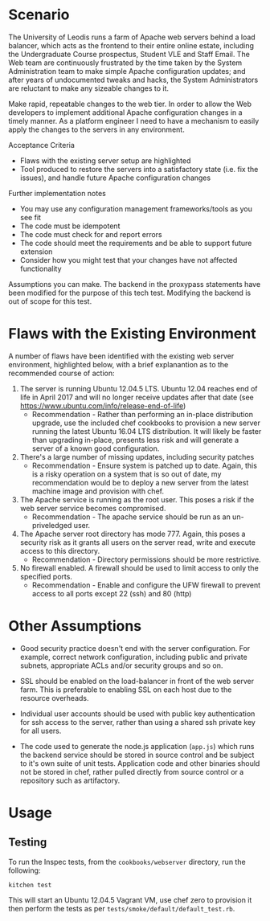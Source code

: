 Scenario
========
The University of Leodis runs a farm of Apache web servers behind a load
balancer, which acts as the frontend to their entire online estate, including
the Undergraduate Course prospectus, Student VLE and Staff Email. The Web team
are continuously frustrated by the time taken by the System Administration team
to make simple Apache configuration updates; and after years of undocumented
tweaks and hacks, the System Administrators are reluctant to make any sizeable
changes to it.

Make rapid, repeatable changes to the web tier. In order to allow the Web
developers to implement additional Apache configuration changes in a timely
manner. As a platform engineer I need to have a mechanism to easily apply the
changes to the servers in any environment.

Acceptance Criteria
- Flaws with the existing server setup are highlighted
- Tool produced to restore the servers into a satisfactory state
  (i.e. fix the issues), and handle future Apache configuration changes

Further implementation notes
- You may use any configuration management frameworks/tools as you see fit
- The code must be idempotent
- The code must check for and report errors
- The code should meet the requirements and be able to support future extension
- Consider how you might test that your changes have not affected functionality

Assumptions you can make. The backend in the proxypass statements have been
modified for the purpose of this tech test. Modifying the backend is out of
scope for this test.

Flaws with the Existing Environment
===================================
A number of flaws have been identified with the existing web server environment,
highlighted below, with a brief explanantion as to the recommended course of
action:
1. The server is running Ubuntu 12.04.5 LTS. Ubuntu 12.04 reaches end of life
  in April 2017 and will no longer receive updates after that date (see
    https://www.ubuntu.com/info/release-end-of-life)
   - Recommendation - Rather than performing an in-place distribution upgrade,
  use the included chef cookbooks to provision a new server running the latest
  Ubuntu 16.04 LTS distribution. It will likely be faster than upgrading
  in-place, presents less risk and will generate a server of a known good
  configuration.
2. There's a large number of missing updates, including security patches
   - Recommendation - Ensure system is patched up to date. Again, this is a
   risky operation on a system that is so out of date, my recommendation would
   be to deploy a new server from the latest machine image and provision with
   chef.
3. The Apache service is running as the root user. This poses a risk if the
web server service becomes compromised.
   - Recommendation - The apache service should be run as an un-priveledged
   user.
4. The Apache server root directory has mode 777. Again, this poses a security
risk as it grants all users on the server read, write and execute access to this
directory.
   - Recommendation - Directory permissions should be more restrictive.
5. No firewall enabled. A firewall should be used to limit access to only the
specified ports.
   - Recommendation - Enable and configure the UFW firewall to prevent access to
  all ports except 22 (ssh) and 80 (http)

Other Assumptions
=================
- Good security practice doesn't end with the server configuration. For example,
correct network configuration, including public and private subnets,
appropriate ACLs and/or security groups and so on.

- SSL should be enabled on the load-balancer in front of the web server farm.
This is preferable to enabling SSL on each host due to the resource overheads.

- Individual user accounts should be used with public key authentication for
ssh access to the server, rather than using a shared ssh private key for all
users.

- The code used to generate the node.js application (`app.js`) which runs the
backend service should be stored in source control and be subject to it's own
suite of unit tests. Application code and other binaries should not be stored in
chef, rather pulled directly from source control or a repository such as
artifactory.

Usage
=====
Testing
-------
To run the Inspec tests, from the `cookbooks/webserver` directory, run the
following:
```
kitchen test
```
This will start an Ubuntu 12.04.5 Vagrant VM, use chef zero to provision it then
perform the tests as per `tests/smoke/default/default_test.rb`.
